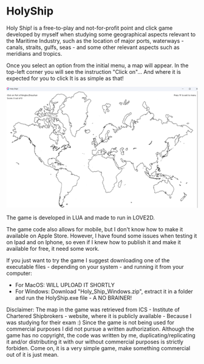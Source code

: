 # HolyShip
Holy Ship! is a free-to-play and not-for-profit point and click game developed by myself when studying some geographical aspects relevant to the Maritime Industry, such as the location of major ports, waterways - canals, straits, gulfs, seas - and some other relevant aspects such as meridians and tropics.

Once you select an option from the initial menu, a map will appear.
In the top-left corner you will see the instruction "Click on"... And where it is expected for you to click
It is as simple as that!

![Example of Holy Ship!](https://github.com/Bess-Hub/HolyShip/blob/main/HolyShip/images/Sample.png)

The game is developed in LUA and made to run in LOVE2D.

The game code also allows for mobile, but I don't know how to make it available on Apple Store. However, I have found some issues when testing it on Ipad and on Iphone, so even if I knew how to publish it and make it available for free, it need some work.

If you just want to try the game I suggest downloading one of the executable files - depending on your system - and running it from your computer:
- For MacOS: WILL UPLOAD IT SHORTLY
- For Windows: Download "Holy_Ship_Windows.zip", extract it in a folder and run the HolyShip.exe file - A NO BRAINER!

Disclaimer:
The map in the game was retrieved from ICS - Institute of Chartered Shipbrokers - website, where it is publicly available - Because I was studying for their exam :) 
Since the game is not being used for commercial purposes I did not pursue a written authorization.
Although the game has no copyright, the code was written by me, duplicating/replicating it and/or distributing it with our without commercial purposes is strictly forbiden.
Come on, it is a very simple game, make something commercial out of it is just mean.

